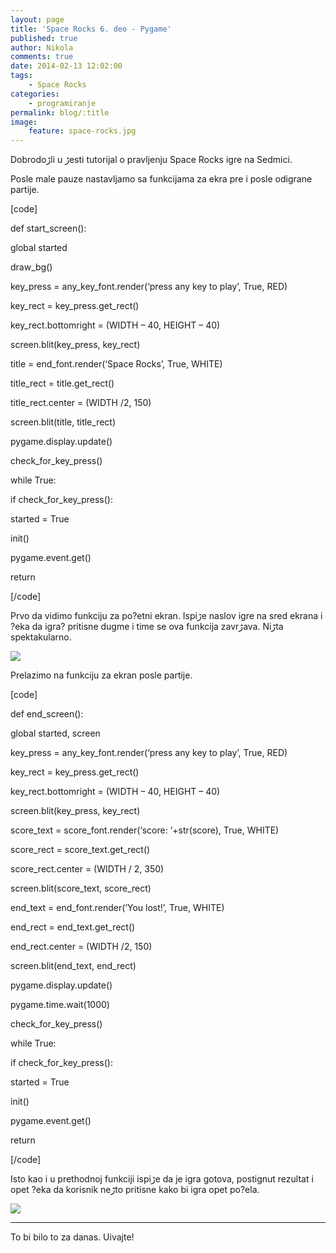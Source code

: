 ```yaml
---
layout: page
title: 'Space Rocks 6. deo - Pygame'
published: true
author: Nikola
comments: true
date: 2014-02-13 12:02:00
tags:
    - Space Rocks
categories:
    - programiranje
permalink: blog/:title
image:
    feature: space-rocks.jpg
---
```

Dobrodoڑli u ڑesti tutorijal o pravljenju Space Rocks igre na Sedmici.
  
Posle male pauze nastavljamo sa funkcijama za ekra pre i posle odigrane partije.

[code]
  
def start_screen():
      
global started
      
draw_bg()

key\_press = any\_key_font.render(&#8216;press any key to play&#8217;, True, RED)
      
key\_rect = key\_press.get_rect()
      
key_rect.bottomright = (WIDTH &#8211; 40, HEIGHT &#8211; 40)
      
screen.blit(key\_press, key\_rect)

title = end_font.render(&#8216;Space Rocks&#8217;, True, WHITE)
      
title\_rect = title.get\_rect()
      
title_rect.center = (WIDTH /2, 150)
      
screen.blit(title, title_rect)

pygame.display.update()
      
check\_for\_key_press()
      
while True:
          
if check\_for\_key_press():
              
started = True
              
init()
              
pygame.event.get()
              
return

[/code]

Prvo da vidimo funkciju za po?etni ekran. Ispiڑe naslov igre na sred ekrana i ?eka da igra? pritisne dugme i time se ova funkcija zavrڑava. Niڑta spektakularno.
  
![][1]

Prelazimo na funkciju za ekran posle partije.
  
[code]
  
def end_screen():

global started, screen

key\_press = any\_key_font.render(&#8216;press any key to play&#8217;, True, RED)
      
key\_rect = key\_press.get_rect()
      
key_rect.bottomright = (WIDTH &#8211; 40, HEIGHT &#8211; 40)
      
screen.blit(key\_press, key\_rect)

score\_text = score\_font.render(&#8216;score: &#8216;+str(score), True, WHITE)
      
score\_rect = score\_text.get_rect()
      
score_rect.center = (WIDTH / 2, 350)
      
screen.blit(score\_text, score\_rect)

end\_text = end\_font.render(&#8216;You lost!&#8217;, True, WHITE)
      
end\_rect = end\_text.get_rect()
      
end_rect.center = (WIDTH /2, 150)
      
screen.blit(end\_text, end\_rect)

pygame.display.update()

pygame.time.wait(1000)

check\_for\_key_press()
      
while True:
          
if check\_for\_key_press():
              
started = True
              
init()
              
pygame.event.get()
              
return
  
[/code]

Isto kao i u prethodnoj funkciji ispiڑe da je igra gotova, postignut rezultat i opet ?eka da korisnik neڑto pritisne kako bi igra opet po?ela.

![][2]

* * *

To bi bilo to za danas. U‍ivajte!

 [1]: {{site.baseurl}}/images/post/uploads/2013/12/Screenshot-2013-12-05-12.251.jpg
 [2]: {{site.baseurl}}/images/post/uploads/2013/12/Screenshot-2013-12-05-12.371.jpg
